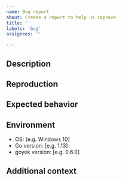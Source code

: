 ```yaml
---
name: Bug report
about: Create a report to help us improve
title: ''
labels: 'bug'
assignees: ''

---
```


## Description

<!-- A clear and concise description of what the bug is. -->

## Reproduction

<!-- Steps to reproduce the behavior.
     It can be a code snippet and sample execution. -->

## Expected behavior

<!-- A clear and concise description of what you expected to happen. -->

## Environment

<!-- Please complete the following information: -->

 - OS: [e.g. Windows 10]
 - Go version: [e.g. 1.13]
 - goyek version: [e.g. 0.6.0]

## Additional context

<!-- Add any other context about the problem here.
     You can also describe if there is any workaround. -->
